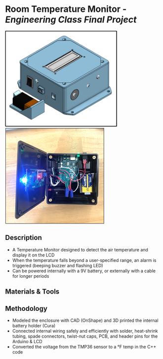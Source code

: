 # Room Temperature Monitor - *Engineering Class Final Project*
![cad](https://github.com/ibyteibit/Room-Temperature-Monitor/blob/main/pics/CAD.png) ![final](https://github.com/ibyteibit/Room-Temperature-Monitor/blob/main/pics/Final.png)
## Description
- A Temperature Monitor designed to detect the air temperature and display it on the LCD
- When the temperature falls beyond a user-specified range, an alarm is triggered (beeping buzzer and flashing LED)
- Can be powered internally with a 9V battery, or externally with a cable for longer periods
## Materials & Tools

## Methodology
- Modeled the enclosure with CAD (OnShape) and 3D printed the internal battery holder (Cura)
- Connected internal wiring safely and efficiently with solder, heat-shrink tubing, spade connectors, twist-nut caps, PCB, and header pins for the Arduino & LCD
- Converted the voltage from the TMP36 sensor to a °F temp in the C++ code
